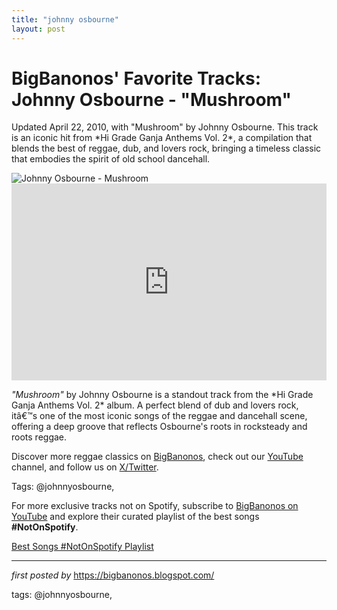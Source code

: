 ```yaml
---
title: "johnny osbourne"
layout: post
---
```

<!-- Post Title -->
<h1 >BigBanonos' Favorite Tracks: Johnny Osbourne - "Mushroom"</h1> <!-- Introductory Text -->
<p >Updated April 22, 2010, with "Mushroom" by Johnny Osbourne. This track is an iconic hit from *Hi Grade Ganja Anthems Vol. 2*, a compilation that blends the best of reggae, dub, and lovers rock, bringing a timeless classic that embodies the spirit of old school dancehall.</p> <!-- Featured Image -->
<div > <img src="https://upload.wikimedia.org/wikipedia/commons/thumb/1/1c/Johnny_Osbourne_Live_in_Brussels%2C_Belgium%2C_2023.jpg/1200px-Johnny_Osbourne_Live_in_Brussels%2C_Belgium%2C_2023.jpg" alt="Johnny Osbourne - Mushroom" />
</div> <!-- YouTube Video Embed -->
<div > <iframe width="100%" height="315" src="https://www.youtube.com/embed/ivKXRknd5IE" title="Johnny Osbourne - Mushroom" frameborder="0" allow="accelerometer; autoplay; clipboard-write; encrypted-media; gyroscope; picture-in-picture; web-share" referrerpolicy="strict-origin-when-cross-origin" allowfullscreen></iframe>
</div> <!-- Song Information -->
<div > <p><em>"Mushroom"</em> by Johnny Osbourne is a standout track from the *Hi Grade Ganja Anthems Vol. 2* album. A perfect blend of dub and lovers rock, itâ€™s one of the most iconic songs of the reggae and dancehall scene, offering a deep groove that reflects Osbourne's roots in rocksteady and roots reggae.</p>
</div> <!-- Footer Links -->
<div > <p>Discover more reggae classics on <a href="https://bigbanonos.blogspot.com/" target="_blank">BigBanonos</a>, check out our <a href="https://www.youtube.com/@BigBanonos" target="_blank">YouTube</a> channel, and follow us on <a href="https://x.com/bigbanonos" target="_blank">X/Twitter</a>.</p>
</div> <!-- Tags -->
<p >Tags: @johnnyosbourne,</p>


<!--Subscribe and Playlist Links-->
<div>
    <p>For more exclusive tracks not on Spotify, subscribe to <a href="https://www.youtube.com/@BigBanonos" target="_blank">BigBanonos on YouTube</a> and explore their curated playlist of the best songs <strong>#NotOnSpotify</strong>.</p>
    <p><a href="https://www.youtube.com/playlist?list=PLtuNtuTatqI0kFahUCbtbfenC_ET5O_tr" target="_blank">Best Songs #NotOnSpotify Playlist<br /></a></p></div>

<hr />

<p><em>first posted by</em> <a href="https://bigbanonos.blogspot.com/" rel="noopener" target="_new">https://bigbanonos.blogspot.com/</a></p>

<p>tags: @johnnyosbourne,</p>

